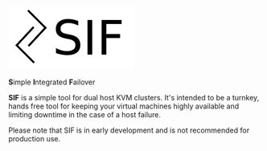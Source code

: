 ![sif logo](https://github.com/aaronprisk/sif/blob/main/sif.png)



**S**imple **I**ntegrated **F**ailover

**SIF** is a simple tool for dual host KVM clusters. It's intended to be a turnkey, hands free tool for keeping your virtual machines highly available and limiting downtime in the case of a host failure.

Please note that SIF is in early development and is not recommended for production use.
